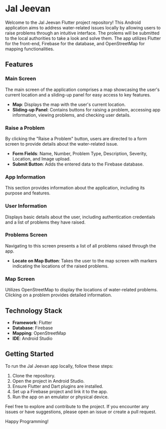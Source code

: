 # Jal Jeevan

Welcome to the Jal Jeevan Flutter project repository! This Android application aims to address water-related issues locally by allowing users to raise problems through an intuitive interface. The prolems will be submitted to the local authorities to take a look and solve them. The app utilizes Flutter for the front-end, Firebase for the database, and OpenStreetMap for mapping functionalities.

## Features

### Main Screen

The main screen of the application comprises a map showcasing the user's current location and a sliding-up panel for easy access to key features.

- **Map**: Displays the map with the user's current location.
- **Sliding-up Panel**: Contains buttons for raising a problem, accessing app information, viewing problems, and checking user details.

### Raise a Problem

By clicking the "Raise a Problem" button, users are directed to a form screen to provide details about the water-related issue.

- **Form Fields**: Name, Number, Problem Type, Description, Severity, Location, and Image upload.
- **Submit Button**: Adds the entered data to the Firebase database.

### App Information

This section provides information about the application, including its purpose and features.

### User Information

Displays basic details about the user, including authentication credentials and a list of problems they have raised.

### Problems Screen

Navigating to this screen presents a list of all problems raised through the app.

- **Locate on Map Button**: Takes the user to the map screen with markers indicating the locations of the raised problems.

### Map Screen

Utilizes OpenStreetMap to display the locations of water-related problems. Clicking on a problem provides detailed information.

## Technology Stack

- **Framework**: Flutter
- **Database**: Firebase
- **Mapping**: OpenStreetMap
- **IDE**: Android Studio

## Getting Started

To run the Jal Jeevan app locally, follow these steps:

1. Clone the repository.
2. Open the project in Android Studio.
3. Ensure Flutter and Dart plugins are installed.
4. Set up a Firebase project and link it to the app.
5. Run the app on an emulator or physical device.

Feel free to explore and contribute to the project. If you encounter any issues or have suggestions, please open an issue or create a pull request.

Happy Programming!
